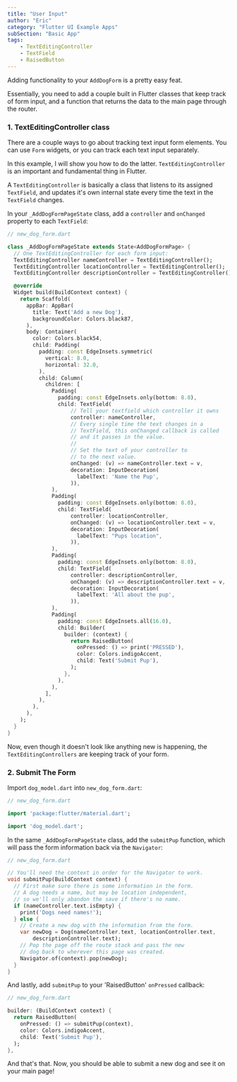 ```yaml
---
title: "User Input"
author: "Eric"
category: "Flutter UI Example Apps"
subSection: "Basic App"
tags:
    - TextEditingController
    - TextField
    - RaisedButton
---
```


Adding functionality to your `AddDogForm` is a pretty easy feat.

Essentially, you need to add a couple built in Flutter classes that keep track of form input, and a function that returns the data to the main page through the router.

### 1. TextEditingController class

There are a couple ways to go about tracking text input form elements. You can use `Form` widgets, or you can track each text input separately.

In this example, I will show you how to do the latter. `TextEditingController` is an important and fundamental thing in Flutter.

A `TextEditingController` is basically a class that listens to its assigned `TextField`, and updates it's own internal state every time the text in the `TextField` changes.

In your `_AddDogFormPageState` class, add a `controller` and `onChanged` property to each `TextField`:

```dart
// new_dog_form.dart

class _AddDogFormPageState extends State<AddDogFormPage> {
  // One TextEditingController for each form input:
  TextEditingController nameController = TextEditingController();
  TextEditingController locationController = TextEditingController();
  TextEditingController descriptionController = TextEditingController();

  @override
  Widget build(BuildContext context) {
    return Scaffold(
      appBar: AppBar(
        title: Text('Add a new Dog'),
        backgroundColor: Colors.black87,
      ),
      body: Container(
        color: Colors.black54,
        child: Padding(
          padding: const EdgeInsets.symmetric(
            vertical: 8.0,
            horizontal: 32.0,
          ),
          child: Column(
            children: [
              Padding(
                padding: const EdgeInsets.only(bottom: 8.0),
                child: TextField(
                    // Tell your textfield which controller it owns
                    controller: nameController,
                    // Every single time the text changes in a
                    // TextField, this onChanged callback is called
                    // and it passes in the value.
                    //
                    // Set the text of your controller to
                    // to the next value.
                    onChanged: (v) => nameController.text = v,
                    decoration: InputDecoration(
                      labelText: 'Name the Pup',
                    )),
              ),
              Padding(
                padding: const EdgeInsets.only(bottom: 8.0),
                child: TextField(
                    controller: locationController,
                    onChanged: (v) => locationController.text = v,
                    decoration: InputDecoration(
                      labelText: "Pups location",
                    )),
              ),
              Padding(
                padding: const EdgeInsets.only(bottom: 8.0),
                child: TextField(
                    controller: descriptionController,
                    onChanged: (v) => descriptionController.text = v,
                    decoration: InputDecoration(
                      labelText: 'All about the pup',
                    )),
              ),
              Padding(
                padding: const EdgeInsets.all(16.0),
                child: Builder(
                  builder: (context) {
                    return RaisedButton(
                      onPressed: () => print('PRESSED'),
                      color: Colors.indigoAccent,
                      child: Text('Submit Pup'),
                    );
                  },
                ),
              ),
            ],
          ),
        ),
      ),
    );
  }
}
```

Now, even though it doesn't look like anything new is happening, the `TextEditingControllers` are keeping track of your form.

### 2. Submit The Form

Import `dog_model.dart` into `new_dog_form.dart`:

```dart
// new_dog_form.dart

import 'package:flutter/material.dart';

import 'dog_model.dart';
```

In the same `_AddDogFormPageState` class, add the `submitPup` function, which will pass the form information back via the `Navigator`:

```dart
// new_dog_form.dart

// You'll need the context in order for the Navigator to work.
void submitPup(BuildContext context) {
  // First make sure there is some information in the form.
  // A dog needs a name, but may be location independent,
  // so we'll only abandon the save if there's no name.
  if (nameController.text.isEmpty) {
    print('Dogs need names!');
  } else {
    // Create a new dog with the information from the form.
    var newDog = Dog(nameController.text, locationController.text,
        descriptionController.text);
    // Pop the page off the route stack and pass the new
    // dog back to wherever this page was created.
    Navigator.of(context).pop(newDog);
  }
}
```

And lastly, add `submitPup` to your 'RaisedButton' `onPressed` callback:

```dart
// new_dog_form.dart

builder: (BuildContext context) {
  return RaisedButton(
    onPressed: () => submitPup(context),
    color: Colors.indigoAccent,
    child: Text('Submit Pup'),
  );
},
```

And that's that. Now, you should be able to submit a new dog and see it on your main page!
